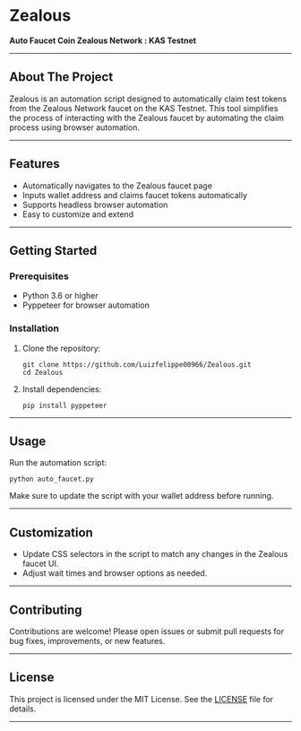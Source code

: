 
# Zealous

**Auto Faucet Coin Zealous Network : KAS Testnet**

---

## About The Project

Zealous is an automation script designed to automatically claim test tokens from the Zealous Network faucet on the KAS Testnet. This tool simplifies the process of interacting with the Zealous faucet by automating the claim process using browser automation.

---

## Features

- Automatically navigates to the Zealous faucet page
- Inputs wallet address and claims faucet tokens automatically
- Supports headless browser automation
- Easy to customize and extend

---

## Getting Started

### Prerequisites

- Python 3.6 or higher
- Pyppeteer for browser automation

### Installation

1. Clone the repository:

   ```
   git clone https://github.com/Luizfelippe00966/Zealous.git
   cd Zealous
   ```

2. Install dependencies:

   ```
   pip install pyppeteer
   ```

---

## Usage

Run the automation script:

```
python auto_faucet.py
```

Make sure to update the script with your wallet address before running.

---

## Customization

- Update CSS selectors in the script to match any changes in the Zealous faucet UI.
- Adjust wait times and browser options as needed.

---

## Contributing

Contributions are welcome! Please open issues or submit pull requests for bug fixes, improvements, or new features.

---

## License

This project is licensed under the MIT License. See the [LICENSE](LICENSE) file for details.

---

